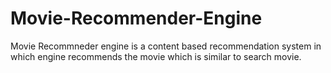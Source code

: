 # Movie-Recommender-Engine

Movie Recommneder engine is a content based recommendation system in which engine recommends the movie which is similar to search movie.
